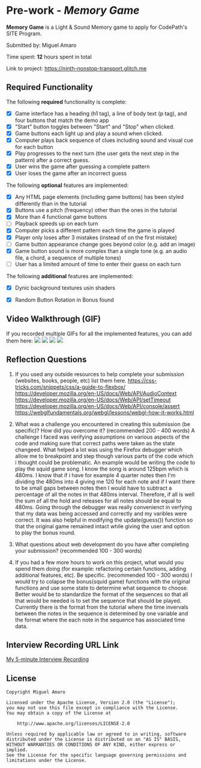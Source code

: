 # Pre-work - *Memory Game*

**Memory Game** is a Light & Sound Memory game to apply for CodePath's SITE Program. 

Submitted by: Miguel Amaro

Time spent: **12** hours spent in total

Link to project: https://ninth-nonstop-transport.glitch.me

## Required Functionality

The following **required** functionality is complete:

* [x] Game interface has a heading (h1 tag), a line of body text (p tag), and four buttons that match the demo app
* [x] "Start" button toggles between "Start" and "Stop" when clicked. 
* [x] Game buttons each light up and play a sound when clicked. 
* [x] Computer plays back sequence of clues including sound and visual cue for each button
* [x] Play progresses to the next turn (the user gets the next step in the pattern) after a correct guess. 
* [x] User wins the game after guessing a complete pattern
* [x] User loses the game after an incorrect guess

The following **optional** features are implemented:

* [x] Any HTML page elements (including game buttons) has been styled differently than in the tutorial
* [x] Buttons use a pitch (frequency) other than the ones in the tutorial
* [x] More than 4 functional game buttons
* [ ] Playback speeds up on each turn
* [x] Computer picks a different pattern each time the game is played
* [x] Player only loses after 3 mistakes (instead of on the first mistake)
* [ ] Game button appearance change goes beyond color (e.g. add an image)
* [x] Game button sound is more complex than a single tone (e.g. an audio file, a chord, a sequence of multiple tones)
* [ ] User has a limited amount of time to enter their guess on each turn

The following **additional** features are implemented:

- [x] Dynic background textures usin shaders
- [x] Random Button Rotation in Bonus found


## Video Walkthrough (GIF)

If you recorded multiple GIFs for all the implemented features, you can add them here:
![](gif1-link-here)
![](gif2-link-here)
![](gif3-link-here)
![](gif4-link-here)

## Reflection Questions
1. If you used any outside resources to help complete your submission (websites, books, people, etc) list them here. 
https://css-tricks.com/snippets/css/a-guide-to-flexbox/
https://developer.mozilla.org/en-US/docs/Web/API/AudioContext
https://developer.mozilla.org/en-US/docs/Web/API/setTimeout
https://developer.mozilla.org/en-US/docs/Web/API/console/assert
https://webglfundamentals.org/webgl/lessons/webgl-how-it-works.html

2. What was a challenge you encountered in creating this submission (be specific)? How did you overcome it? (recommended 200 - 400 words) 
A challenge I faced was verifying assumptions on various aspects of the code and making sure that correct paths were taken as the state changeed. What
helped a lot was using the Firefox debugger which allow me to breakpoint and step though various parts of the code which i thought could be problematic.
An example would be writing the code to play the squid game song. I know the song is around 125bpm which is 480ms. I know that if i have for example 4 quarter notes
then I'm dividing the 480ms into 4 giving me 120 for each note and if I want there to be small gaps between notes then I would have to subtract a percentage of all
the notes in that 480ms interval. Therefore, if all is well the sum of all the hold and releases for all notes should be equal to 480ms. Going through the debugger 
was really convenienct in verfying that my data was being accessed and correctly and my varibles were correct. It was also helpful in modifying the update(guess())
function so that the original game remained intact while giving the user and option to play the bonus round.

3. What questions about web development do you have after completing your submission? (recommended 100 - 300 words) 


4. If you had a few more hours to work on this project, what would you spend them doing (for example: refactoring certain functions, adding additional features, etc). Be specific. (recommended 100 - 300 words) 
I would try to colapse the bonus(squid game) functions with the original functions and use some state to determine what sequence to choose. Better would be to standardize
the format of the sequences so that all that would be needed is to set the sequence that should be played. Currently there is the format from the tutorial where the 
time invervals between the notes in the sequence is determined by one variable and the format where the each note in the sequence has associated time data.



## Interview Recording URL Link

[My 5-minute Interview Recording](your-link-here)


## License

    Copyright Miguel Amaro

    Licensed under the Apache License, Version 2.0 (the "License");
    you may not use this file except in compliance with the License.
    You may obtain a copy of the License at

        http://www.apache.org/licenses/LICENSE-2.0

    Unless required by applicable law or agreed to in writing, software
    distributed under the License is distributed on an "AS IS" BASIS,
    WITHOUT WARRANTIES OR CONDITIONS OF ANY KIND, either express or implied.
    See the License for the specific language governing permissions and
    limitations under the License.